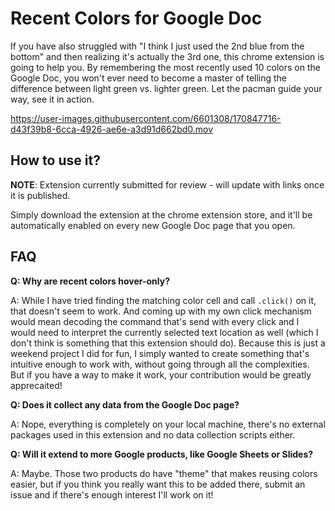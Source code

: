 # Recent Colors for Google Doc

If you have also struggled with "I think I just used the 2nd blue from the bottom" and then realizing it's actually the 3rd one, this chrome extension is going to help you. By remembering the most recently used 10 colors on the Google Doc, you won't ever need to become a master of telling the difference between light green vs. lighter green. Let the pacman guide your way, see it in action.

https://user-images.githubusercontent.com/6601308/170847716-d43f39b8-6cca-4926-ae6e-a3d91d662bd0.mov

## How to use it?

**NOTE**: Extension currently submitted for review - will update with links once it is published.

Simply download the extension at the chrome extension store, and it'll be automatically enabled on every new Google Doc page that you open.

## FAQ

**Q: Why are recent colors hover-only?**

A: While I have tried finding the matching color cell and call `.click()` on it, that doesn't seem to work. And coming up with my own click mechanism would mean decoding the command that's send with every click and I would need to interpret the currently selected text location as well (which I don't think is something that this extension should do). Because this is just a weekend project I did for fun, I simply wanted to create something that's intuitive enough to work with, without going through all the complexities. But if you have a way to make it work, your contribution would be greatly apprecaited!

**Q: Does it collect any data from the Google Doc page?**

A: Nope, everything is completely on your local machine, there's no external packages used in this extension and no data collection scripts either.

**Q: Will it extend to more Google products, like Google Sheets or Slides?**

A: Maybe. Those two products do have "theme" that makes reusing colors easier, but if you think you really want this to be added there, submit an issue and if there's enough interest I'll work on it!
